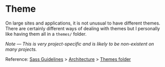 # Theme

On large sites and applications, it is not unusual to have different themes.
There are certainly different ways of dealing with themes but I personally like
having them all in a `themes/` folder.

*Note — This is very project-specific and is likely to be non-existent on many projects.*

Reference: [Sass Guidelines](http://sass-guidelin.es/) >
[Architecture](http://sass-guidelin.es/#architecture) >
[Themes folder](http://sass-guidelin.es/#themes-folder)
